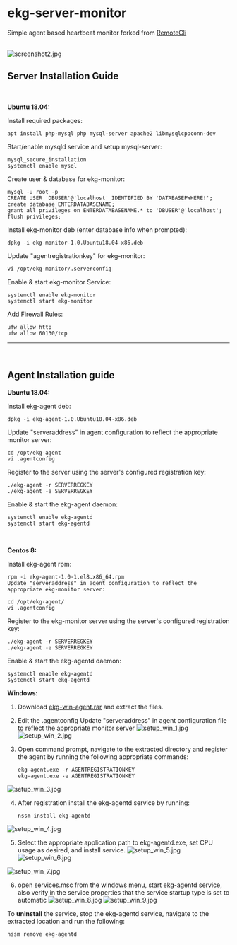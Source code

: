# ekg-server-monitor
Simple agent based heartbeat monitor forked from  [RemoteCli](https://github.com/Jtaylorthegreat/RemoteCLI)
<br>
<br>

![screenshot2.jpg](https://raw.githubusercontent.com/Jtaylorthegreat/ekg-server-monitor/master/screenshots/screenshot2.jpg)


## **Server Installation Guide**

<br>

**Ubuntu 18.04:**

Install required packages:

	apt install php-mysql php mysql-server apache2 libmysqlcppconn-dev
	
Start/enable mysqld service and setup mysql-server:

	mysql_secure_installation
	systemctl enable mysql
Create user & database for ekg-monitor:
	
	mysql -u root -p 
	CREATE USER 'DBUSER'@'localhost' IDENTIFIED BY 'DATABASEPWHERE!'; 
	create database ENTERDATABASENAME; 
	grant all privileges on ENTERDATABASENAME.* to 'DBUSER'@'localhost'; 
	flush privileges;
Install ekg-monitor deb (enter database info when prompted):

	dpkg -i ekg-monitor-1.0.Ubuntu18.04-x86.deb
Update "agentregistrationkey" for ekg-monitor:	

	vi /opt/ekg-monitor/.serverconfig  

Enable & start ekg-monitor Service:

	systemctl enable ekg-monitor
	systemctl start ekg-monitor
Add Firewall Rules:

	ufw allow http
	ufw allow 60130/tcp


<hr>


<br>

## Agent Installation guide


**Ubuntu 18.04:**

Install ekg-agent deb:

	dpkg -i ekg-agent-1.0.Ubuntu18.04-x86.deb
Update "serveraddress" in agent configuration to reflect the appropriate monitor server:
	
	cd /opt/ekg-agent
	vi .agentconfig 
Register to the server using the server's configured registration key:

	./ekg-agent -r SERVERREGKEY
	./ekg-agent -e SERVERREGKEY
Enable & start the ekg-agent daemon:

	systemctl enable ekg-agentd
	systemctl start ekg-agentd
	

<br>

**Centos 8:**

Install ekg-agent rpm:

	rpm -i ekg-agent-1.0-1.el8.x86_64.rpm
	Update "serveraddress" in agent configuration to reflect the appropriate ekg-monitor server:
	
	cd /opt/ekg-agent/
	vi .agentconfig 
Register to the ekg-monitor server using the server's configured registration key:

	./ekg-agent -r SERVERREGKEY
	./ekg-agent -e SERVERREGKEY
Enable & start the ekg-agentd daemon:

	systemctl enable ekg-agentd
	systemctl start ekg-agentd


**Windows:**

 1. Download
    [ekg-win-agent.rar](https://github.com/Jtaylorthegreat/ekg-server-monitor/blob/master/installers/ekg-win-agent.rar
    "ekg-win-agent.rar") and extract the files.
    
  
 2. Edit the .agentconfig Update "serveraddress" in agent configuration file to reflect the appropriate monitor server ![setup_win_1.jpg](https://raw.githubusercontent.com/Jtaylorthegreat/ekg-server-monitor/master/screenshots/setup_win_1.jpg)![setup_win_2.jpg](https://raw.githubusercontent.com/Jtaylorthegreat/ekg-server-monitor/master/screenshots/setup_win_2.jpg)
 3. Open command prompt, navigate to the extracted directory and register the agent by running the following appropriate commands:

        ekg-agent.exe -r AGENTREGISTRATIONKEY
        ekg-agent.exe -e AGENTREGISTRATIONKEY

 ![setup_win_3.jpg](https://raw.githubusercontent.com/Jtaylorthegreat/ekg-server-monitor/master/screenshots/setup_win_3.jpg)
 

 4. After registration install the ekg-agentd service by running: 
 

        nssm install ekg-agentd
        
![setup_win_4.jpg](https://raw.githubusercontent.com/Jtaylorthegreat/ekg-server-monitor/master/screenshots/setup_win_4.jpg)

 5. Select the appropriate application path to ekg-agentd.exe, set CPU usage as desired, and install service.
![setup_win_5.jpg](https://raw.githubusercontent.com/Jtaylorthegreat/ekg-server-monitor/master/screenshots/setup_win_5.jpg)
![setup_win_6.jpg](https://raw.githubusercontent.com/Jtaylorthegreat/ekg-server-monitor/master/screenshots/setup_win_6.jpg)

![setup_win_7.jpg](https://raw.githubusercontent.com/Jtaylorthegreat/ekg-server-monitor/master/screenshots/setup_win_7.jpg)

 6. open services.msc from the windows menu, start ekg-agentd service, also verify in the service properties that the service startup type is set to automatic
![setup_win_8.jpg](https://raw.githubusercontent.com/Jtaylorthegreat/ekg-server-monitor/master/screenshots/setup_win_8.jpg)
![setup_win_9.jpg](https://raw.githubusercontent.com/Jtaylorthegreat/ekg-server-monitor/master/screenshots/setup_win_9.jpg)

To **uninstall** the service, stop the ekg-agentd service, navigate to the extracted location and run the following:

    nssm remove ekg-agentd
